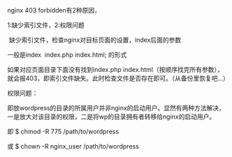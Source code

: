 nginx 403 forbidden有2种原因，

1:缺少索引文件，2:权限问题

 缺少索引文件，检查nginx对目标页面的设置，index后面的参数

一般是index  index.php index.html; 的形式

如果对应页面目录下面没有找到index.php index.html（按顺序找完所有参数），就会报403，即索引文件缺失。此时检查文件是否存在即可。（从备份里恢复吧...）

权限问题：

即放wordpress的目录的所属用户并非nginx的启动用户。显然有两种方法解决，一是放大对该目录的权限，二是将wp的目录拥有者转移给nginx的启动用户。

即 $ chmod -R 775 /path/to/wordpress

或 $ chown -R nginx_user /path/to/wordpress
